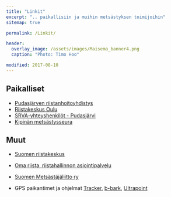 ```yaml
---
title: "Linkit"
excerpt: ".. paikallisiin ja muihin metsästyksen toimijoihin"
sitemap: true

permalink: /Linkit/

header:
  overlay_image: /assets/images/Maisema_banner4.png
  caption: "Photo: Timo Hoo"

modified: 2017-08-10
---
```


## Paikalliset

* [Pudasjärven riistanhoitoyhdistys ][linkki1]
* [Riistakeskus Oulu][linkki10]
* [SRVA-yhteyshenkilöt - Pudasjärvi][linkki2]
* [Kipinän metsästysseura][linkki3]

## Muut

- [Suomen riistakeskus][linkki4]
- [Oma riista, riistahallinnon asiointipalvelu][linkki5]
- [Suomen Metsästäjäliitto ry][linkki6]
- GPS paikantimet ja ohjelmat [Tracker][linkki7], [b-bark][linkki8], [Ultrapoint][linkki9]

  [linkki1]: http://pudasjarven.rhy.fi/ "Pudasjärven rhy"
  [linkki2]: http://riista.fi/riistahallinto/yhteystiedot/yhteystietohaku/#area=250&rhy=271&org=RHY&type=SRVA_YHTEYSHENKILO "SRVA"
  [linkki3]: http://kipinanmetsastysseura.nettisivu.org/ "Kipinän ms"
  [linkki4]: http://riista.fi/ "Riistakeskus"
  [linkki5]: https://oma.riista.fi/ "Oma riista"
  [linkki6]: http://www.metsastajaliitto.fi/ "Metsästäjäliitto"
  [linkki7]: http://www.tracker.fi "Tracker"
  [linkki8]: http://www.b-bark.com/?lang=fi "b-bark"
  [linkki9]: http://www.ultrapoint.fi/tuoteryhmat/gps-tutkat "Ultrapoint"
  [linkki10]: http://riista.fi/riistahallinto/alueet-ja-toimipisteet/oulu/ "Oulun riistakeskus"
